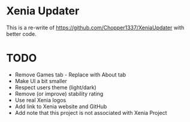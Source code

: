 # Xenia Updater

This is a re-write of https://github.com/Chopper1337/XeniaUpdater with better code.

# TODO

* Remove Games tab - Replace with About tab
* Make UI a bit smaller
* Respect users theme (light/dark)
* Remove (or improve) stability rating
* Use real Xenia logos
* Add link to Xenia website and GitHub
* Add note that this project is not associated with Xenia Project
